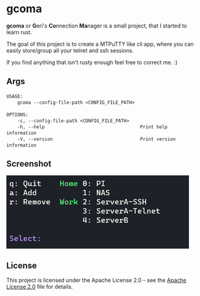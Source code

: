 # gcoma

**gcoma** or **G**eri's **Co**nnection **Ma**nager is a small project, that I started to learn rust.

The goal of this project is to create a MTPuTTY like cli app, where you can easily store/group all your telnet and ssh sessions.

If you find anything that isn't rusty enough feel free to correct me. :)

## Args
```
USAGE:
    gcoma --config-file-path <CONFIG_FILE_PATH>

OPTIONS:
    -c, --config-file-path <CONFIG_FILE_PATH>
    -h, --help                                   Print help information
    -V, --version                                Print version information
```

## Screenshot

![screenshot](./img/screenshot.png)

## License
This project is licensed under the Apache License 2.0 - see the [Apache License 2.0](LICENSE) file for details.
